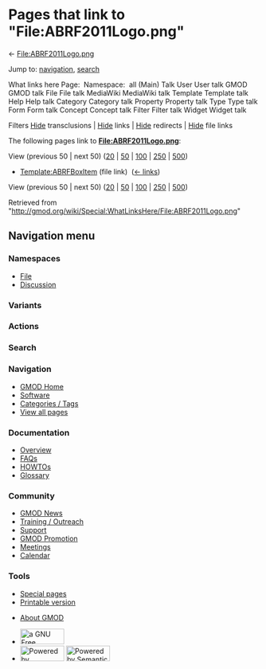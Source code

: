 <div id="mw-page-base" class="noprint">

</div>

<div id="mw-head-base" class="noprint">

</div>

<div id="content" class="mw-body" role="main">

<span id="top"></span>

<div id="mw-js-message" style="display:none;">

</div>



# <span dir="auto">Pages that link to "File:ABRF2011Logo.png"</span>

<div id="bodyContent">

<div id="contentSub">

←
[File:ABRF2011Logo.png](/wiki/File:ABRF2011Logo.png "File:ABRF2011Logo.png")

</div>

<div id="jump-to-nav" class="mw-jump">

Jump to: [navigation](#mw-navigation), [search](#p-search)

</div>

<div id="mw-content-text">

What links here Page:  Namespace:  all (Main) Talk User User talk GMOD
GMOD talk File File talk MediaWiki MediaWiki talk Template Template talk
Help Help talk Category Category talk Property Property talk Type Type
talk Form Form talk Concept Concept talk Filter Filter talk Widget
Widget talk

Filters
[Hide](/mediawiki/index.php?title=Special:WhatLinksHere/File:ABRF2011Logo.png&hidetrans=1 "Special:WhatLinksHere/File:ABRF2011Logo.png")
transclusions \|
[Hide](/mediawiki/index.php?title=Special:WhatLinksHere/File:ABRF2011Logo.png&hidelinks=1 "Special:WhatLinksHere/File:ABRF2011Logo.png")
links \|
[Hide](/mediawiki/index.php?title=Special:WhatLinksHere/File:ABRF2011Logo.png&hideredirs=1 "Special:WhatLinksHere/File:ABRF2011Logo.png")
redirects \|
[Hide](/mediawiki/index.php?title=Special:WhatLinksHere/File:ABRF2011Logo.png&hideimages=1 "Special:WhatLinksHere/File:ABRF2011Logo.png")
file links

The following pages link to
**[File:ABRF2011Logo.png](/wiki/File:ABRF2011Logo.png "File:ABRF2011Logo.png")**:

View (previous 50 \| next 50)
([20](/mediawiki/index.php?title=Special:WhatLinksHere/File:ABRF2011Logo.png&limit=20 "Special:WhatLinksHere/File:ABRF2011Logo.png")
\|
[50](/mediawiki/index.php?title=Special:WhatLinksHere/File:ABRF2011Logo.png&limit=50 "Special:WhatLinksHere/File:ABRF2011Logo.png")
\|
[100](/mediawiki/index.php?title=Special:WhatLinksHere/File:ABRF2011Logo.png&limit=100 "Special:WhatLinksHere/File:ABRF2011Logo.png")
\|
[250](/mediawiki/index.php?title=Special:WhatLinksHere/File:ABRF2011Logo.png&limit=250 "Special:WhatLinksHere/File:ABRF2011Logo.png")
\|
[500](/mediawiki/index.php?title=Special:WhatLinksHere/File:ABRF2011Logo.png&limit=500 "Special:WhatLinksHere/File:ABRF2011Logo.png"))

- [Template:ABRFBoxItem](/wiki/Template:ABRFBoxItem "Template:ABRFBoxItem")
  (file link) ‎ <span class="mw-whatlinkshere-tools">([←
  links](/mediawiki/index.php?title=Special:WhatLinksHere&target=Template%3AABRFBoxItem "Special:WhatLinksHere"))</span>

View (previous 50 \| next 50)
([20](/mediawiki/index.php?title=Special:WhatLinksHere/File:ABRF2011Logo.png&limit=20 "Special:WhatLinksHere/File:ABRF2011Logo.png")
\|
[50](/mediawiki/index.php?title=Special:WhatLinksHere/File:ABRF2011Logo.png&limit=50 "Special:WhatLinksHere/File:ABRF2011Logo.png")
\|
[100](/mediawiki/index.php?title=Special:WhatLinksHere/File:ABRF2011Logo.png&limit=100 "Special:WhatLinksHere/File:ABRF2011Logo.png")
\|
[250](/mediawiki/index.php?title=Special:WhatLinksHere/File:ABRF2011Logo.png&limit=250 "Special:WhatLinksHere/File:ABRF2011Logo.png")
\|
[500](/mediawiki/index.php?title=Special:WhatLinksHere/File:ABRF2011Logo.png&limit=500 "Special:WhatLinksHere/File:ABRF2011Logo.png"))

</div>

<div class="printfooter">

Retrieved from
"<http://gmod.org/wiki/Special:WhatLinksHere/File:ABRF2011Logo.png>"

</div>

<div id="catlinks" class="catlinks catlinks-allhidden">

</div>

<div class="visualClear">

</div>

</div>

</div>

<div id="mw-navigation">

## Navigation menu

<div id="mw-head">



<div id="left-navigation">

<div id="p-namespaces" class="vectorTabs" role="navigation"
aria-labelledby="p-namespaces-label">

### Namespaces

- <span id="ca-nstab-image"><a href="/wiki/File:ABRF2011Logo.png" accesskey="c"
  title="View the file page [c]">File</a></span>
- <span id="ca-talk"><a
  href="/mediawiki/index.php?title=File_talk:ABRF2011Logo.png&amp;action=edit&amp;redlink=1"
  accesskey="t"
  title="Discussion about the content page [t]">Discussion</a></span>

</div>

<div id="p-variants" class="vectorMenu emptyPortlet" role="navigation"
aria-labelledby="p-variants-label">

### 

### Variants[](#)

<div class="menu">

</div>

</div>

</div>

<div id="right-navigation">



<div id="p-cactions" class="vectorMenu emptyPortlet" role="navigation"
aria-labelledby="p-cactions-label">

### Actions[](#)

<div class="menu">

</div>

</div>

<div id="p-search" role="search">

### Search

<div id="simpleSearch">

</div>

</div>

</div>

</div>

<div id="mw-panel">

<div id="p-logo" role="banner">

<a href="/wiki/Main_Page"
style="background-image: url(http://gmod.org/images/GMOD-cogs.png);"
title="Visit the main page"></a>

</div>

<div id="p-Navigation" class="portal" role="navigation"
aria-labelledby="p-Navigation-label">

### Navigation

<div class="body">

- <span id="n-GMOD-Home">[GMOD Home](/wiki/Main_Page)</span>
- <span id="n-Software">[Software](/wiki/GMOD_Components)</span>
- <span id="n-Categories-.2F-Tags">[Categories /
  Tags](/wiki/Categories)</span>
- <span id="n-View-all-pages">[View all
  pages](/wiki/Special:AllPages)</span>

</div>

</div>

<div id="p-Documentation" class="portal" role="navigation"
aria-labelledby="p-Documentation-label">

### Documentation

<div class="body">

- <span id="n-Overview">[Overview](/wiki/Overview)</span>
- <span id="n-FAQs">[FAQs](/wiki/Category:FAQ)</span>
- <span id="n-HOWTOs">[HOWTOs](/wiki/Category:HOWTO)</span>
- <span id="n-Glossary">[Glossary](/wiki/Glossary)</span>

</div>

</div>

<div id="p-Community" class="portal" role="navigation"
aria-labelledby="p-Community-label">

### Community

<div class="body">

- <span id="n-GMOD-News">[GMOD News](/wiki/GMOD_News)</span>
- <span id="n-Training-.2F-Outreach">[Training /
  Outreach](/wiki/Training_and_Outreach)</span>
- <span id="n-Support">[Support](/wiki/Support)</span>
- <span id="n-GMOD-Promotion">[GMOD
  Promotion](/wiki/GMOD_Promotion)</span>
- <span id="n-Meetings">[Meetings](/wiki/Meetings)</span>
- <span id="n-Calendar">[Calendar](/wiki/Calendar)</span>

</div>

</div>

<div id="p-tb" class="portal" role="navigation"
aria-labelledby="p-tb-label">

### Tools

<div class="body">

- <span id="t-specialpages"><a href="/wiki/Special:SpecialPages" accesskey="q"
  title="A list of all special pages [q]">Special pages</a></span>
- <span id="t-print"><a
  href="/mediawiki/index.php?title=Special:WhatLinksHere/File:ABRF2011Logo.png&amp;printable=yes"
  rel="alternate" accesskey="p"
  title="Printable version of this page [p]">Printable version</a></span>

</div>

</div>

</div>

</div>

<div id="footer" role="contentinfo">

- <span id="footer-places-about">[About
  GMOD](/wiki/GMOD:About "GMOD:About")</span>

<!-- -->

- <span id="footer-copyrightico">[<img src="http://www.gnu.org/graphics/gfdl-logo-small.png" width="88"
  height="31" alt="a GNU Free Documentation License" />](http://www.gnu.org/licenses/fdl-1.3.html)</span>
- <span id="footer-poweredbyico">[<img src="/mediawiki/skins/common/images/poweredby_mediawiki_88x31.png"
  width="88" height="31" alt="Powered by MediaWiki" />](//www.mediawiki.org/)
  [<img
  src="/mediawiki/extensions/SemanticMediaWiki/includes/../resources/images/smw_button.png"
  width="88" height="31" alt="Powered by Semantic MediaWiki" />](https://www.semantic-mediawiki.org/wiki/Semantic_MediaWiki)</span>

<div style="clear:both">

</div>

</div>

